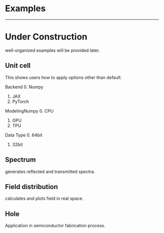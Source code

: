 # Examples

---
# Under Construction
well-organized examples will be provided later.


Unit cell
---
This shows users how to apply options other than default.

Backend
0. Numpy
1. JAX
2. PyTorch

ModelingNumpy
0. CPU
1. GPU
2. TPU

Data Type
0. 64bit
1. 32bit

Spectrum
---
generates reflected and transmitted spectra.

Field distribution
---
calculates and plots field in real space.

Hole
---
Application in semiconductor fabrication process.